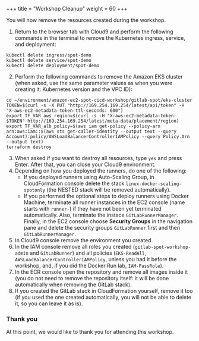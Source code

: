 +++
title = "Workshop Cleanup"
weight = 60
+++

You will now remove the resources created during the workshop.

1. Return to the browser tab with Cloud9 and perform the following commands in the terminal to remove the Kubernetes ingress, service, and deployment:

```
kubectl delete ingress/spot-demo
kubectl delete service/spot-demo
kubectl delete deployment/spot-demo
```

2. Perform the following commands to remove the Amazon EKS cluster (when asked, use the same parameter values as when you were creating it: Kubernetes version and the VPC ID):

```
cd ~/environment/amazon-ec2-spot-cicd-workshop/gitlab-spot/eks-cluster
TOKEN=$(curl -s -X PUT "http://169.254.169.254/latest/api/token" -H "X-aws-ec2-metadata-token-ttl-seconds: 600")
export TF_VAR_aws_region=$(curl -s -H "X-aws-ec2-metadata-token: $TOKEN" http://169.254.169.254/latest/meta-data/placement/region)
export TF_VAR_alb_policy=$(aws iam get-policy --policy-arn arn:aws:iam::$(aws sts get-caller-identity --output text --query Account):policy/AWSLoadBalancerControllerIAMPolicy --query Policy.Arn --output text)
terraform destroy
```

3. When asked if you want to destroy all resources, type `yes` and press Enter. After that, you can close your Cloud9 environment.
4. Depending on how you deployed the runners, do one of the following:
    - If you deployed runners using Auto-Scaling Group, in CloudFormation console delete the stack `linux-docker-scaling-spotonly` (the NESTED stack will be removed automatically).
    - If you performed the optional steps to deploy runners using Docker Machine, terminate all runner instances in the EC2 console (name starts with `runner-`) if they have not been yet terminated automatically. Also, terminate the instace `GitLabRunnerManager`. Finally, in the EC2 console choose **Security Groups** in the navigation pane and delete the security groups `GitLabRunner` first and then `GitLabRunnerManager`.
5. In Cloud9 console remove the environment you created.
6. In the IAM console remove all roles you created (`gitlab-spot-workshop-admin` and `GitLabRunner`) and all policies (`EKS-ReadAll`, `AWSLoadBalancerControllerIAMPolicy`, unless you had it before the workshop, and, if you did the Docker Run lab, `IAM-PassRole`).
7. In the ECR console open the repository and remove all images inside it (you do not need to remove the repository itself: it will be done automatically when removing the GitLab stack).
8. If you created the GitLab stack in CloudFormation yourself, remove it too (if you used the one created automatically, you will not be able to delete it, so you can leave it as is).

### Thank you
At this point, we would like to thank you for attending this workshop.